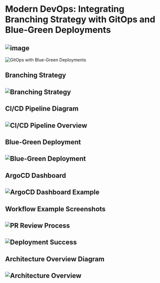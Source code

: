 # Modern DevOps: Integrating Branching Strategy with GitOps and Blue-Green Deployments
## ![image](https://github.com/user-attachments/assets/d6a81960-f551-4127-8d06-1e8837b9bd95)


![GitOps with Blue-Green Deployments](assets/header-image.png)

## Branching Strategy

## ![Branching Strategy](assets/branching-strategy.png)

## CI/CD Pipeline Diagram

## ![CI/CD Pipeline Overview](assets/cicd-pipeline.png)


## Blue-Green Deployment 

## ![Blue-Green Deployment](assets/blue-green-deployment.png)


## ArgoCD Dashboard 

## ![ArgoCD Dashboard Example](assets/argocd-dashboard.png)


## Workflow Example Screenshots

## ![PR Review Process](assets/pr-review.png)
## ![Deployment Success](assets/deployment-success.png)


## Architecture Overview Diagram

## ![Architecture Overview](assets/architecture-overview.png)

